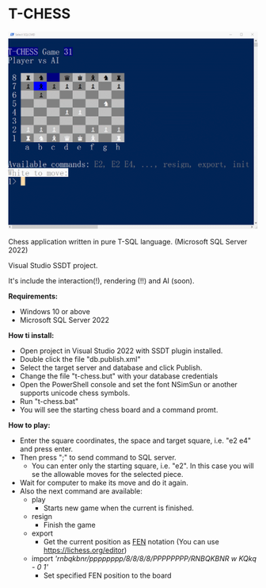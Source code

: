 # T-CHESS
![Screenshot in PowerShell](/screenshot.png)

Chess application written in pure T-SQL language. (Microsoft SQL Server 2022)

Visual Studio SSDT project.


It's include the interaction(!), rendering (!!) and AI (soon).

**Requirements:**

 - Windows 10 or above
 - Microsoft SQL Server 2022

**How ti install:**


 - Open project in Visual Studio 2022 with SSDT plugin installed.
 - Double click the file "db.publish.xml"
 - Select the target server and database and click Publish.
 - Change the file "t-chess.but" with your database credentials
 - Open the PowerShell console and set the font NSimSun or another supports unicode chess symbols.
 - Run "t-chess.bat"
 - You will see the starting chess board and a command promt. 

**How to play:**

 - Enter the square coordinates, the space and target square, i.e. "e2 e4" and press enter. 
 - Then press ";" to send command to SQL server.
	 - You can enter only the starting square, i.e. "e2". In this case you will se the allowable moves for the selected piece. 
 - Wait for computer to make its move and do it again.
 - Also the next command are available:
	- play
		- Starts new game when the current is finished.
	 - resign
		 - Finish the game
	 - export
		 - Get the current position as [FEN](https://en.wikipedia.org/wiki/Forsyth%E2%80%93Edwards_Notation) notation (You can use https://lichess.org/editor)
	 - import *'rnbqkbnr/pppppppp/8/8/8/8/PPPPPPPP/RNBQKBNR w KQkq - 0 1'*
		 - Set specified FEN position to the board
